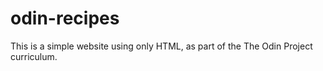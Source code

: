 # odin-recipes
This is a simple website using only HTML, as part of the The Odin Project curriculum.